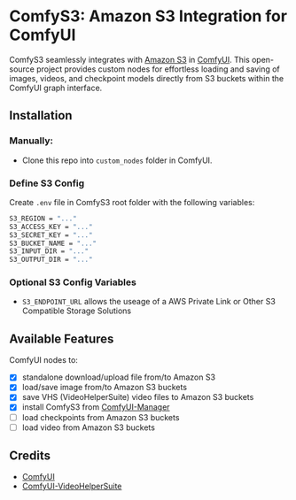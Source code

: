 # ComfyS3: Amazon S3 Integration for ComfyUI

ComfyS3 seamlessly integrates with [Amazon S3](https://aws.amazon.com/en/s3/) in [ComfyUI](https://github.com/comfyanonymous/ComfyUI). This open-source project provides custom nodes for effortless loading and saving of images, videos, and checkpoint models directly from S3 buckets within the ComfyUI graph interface.

## Installation

### Manually:

- Clone this repo into `custom_nodes` folder in ComfyUI.

### Define S3 Config

Create `.env` file in ComfyS3 root folder with the following variables:

```bash
S3_REGION = "..."
S3_ACCESS_KEY = "..."
S3_SECRET_KEY = "..."
S3_BUCKET_NAME = "..."
S3_INPUT_DIR = "..."
S3_OUTPUT_DIR = "..."
```

### Optional S3 Config Variables

- `S3_ENDPOINT_URL` allows the useage of a AWS Private Link or Other S3 Compatible Storage Solutions

## Available Features

ComfyUI nodes to:

- [x] standalone download/upload file from/to Amazon S3
- [x] load/save image from/to Amazon S3 buckets
- [x] save VHS (VideoHelperSuite) video files to Amazon S3 buckets
- [x] install ComfyS3 from [ComfyUI-Manager](https://github.com/ltdrdata/ComfyUI-Manager)
- [ ] load checkpoints from Amazon S3 buckets
- [ ] load video from Amazon S3 buckets

## Credits

- [ComfyUI](https://github.com/comfyanonymous/ComfyUI)
- [ComfyUI-VideoHelperSuite](https://github.com/Kosinkadink/ComfyUI-VideoHelperSuite)
